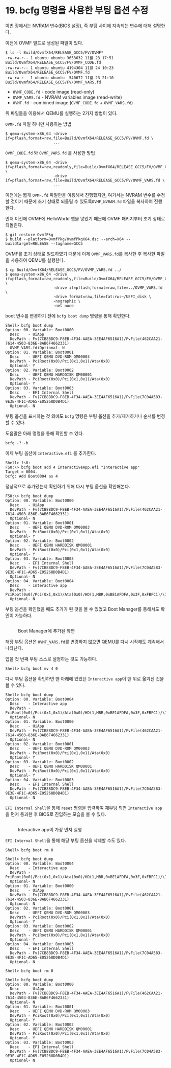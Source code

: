 # 19. bcfg 명령을 사용한 부팅 옵션 수정

이번 장에서는 NVRAM 변수(BIOS 설정), 즉 부팅 사이에 지속되는 변수에 대해 설명한다.

이전에 OVMF 빌드로 생성된 파일이 있다.

```
$ ls -l Build/OvmfX64/RELEASE_GCC5/FV/OVMF*
-rw-rw-r-- 1 ubuntu ubuntu 3653632 11월 23 17:51 Build/OvmfX64/RELEASE_GCC5/FV/OVMF_CODE.fd
-rw-rw-r-- 1 ubuntu ubuntu 4194304 11월 24 10:23 Build/OvmfX64/RELEASE_GCC5/FV/OVMF.fd
-rw-rw-r-- 1 ubuntu ubuntu  540672 11월 23 21:10 Build/OvmfX64/RELEASE_GCC5/FV/OVMF_VARS.fd
```

* `OVMF_CODE.fd` - code image (read-only)
* `OVMF_VARS.fd` - NVRAM variables image (read-write)
* `OVMF.fd` - combined image (`OVMF_CODE.fd` + `OVMF_VARS.fd`)

위 파일들을 이용해서 QEMU를 실행하는 2가지 방법이 있다.

`OVMF.fd` 파일 하나만 사용하는 방법

```
$ qemu-system-x86_64 -drive if=pflash,format=raw,file=Build/OvmfX64/RELEASE_GCC5/FV/OVMF.fd \
                     ...
```

`OVMF_CODE.fd` 와 `OVMF_VARS.fd` 를 사용한 방법

```
$ qemu-system-x86_64 -drive if=pflash,format=raw,readonly,file=Build/OvmfX64/RELEASE_GCC5/FV/OVMF_CODE.fd \
                     -drive if=pflash,format=raw,file=Build/OvmfX64/RELEASE_GCC5/FV/OVMF_VARS.fd \
                     ...
```

이전에는 짧게 `OVMF.fd` 파일만을 이용해서 진행했지만, 여기서는 NVRAM 변수를 수정할 것이기 때문에 초기 상태로 되돌릴 수 있도록`OVMF_NVRAM.fd` 파일을 복사하여 진행한다.

먼저 이전에 OVMF에 HelloWorld 앱을 넣었기 때문에 OVMF 패키지부터 초기 상태로 되돌린다.

```
$ git restore OvmfPkg
$ build --platform=OvmfPkg/OvmfPkgX64.dsc --arch=X64 --buildtarget=RELEASE --tagname=GCC5
```

OVMF를 초기 상태로 빌드하였기 때문에 이제 `OVMF_VARS.fd`를 복사한 후 복사한 파일을 사용하여 QEMU를 실행한다.

```
$ cp Build/OvmfX64/RELEASE_GCC5/FV/OVMF_VARS.fd ../
$ qemu-system-x86_64 -drive if=pflash,format=raw,readonly,file=Build/OvmfX64/RELEASE_GCC5/FV/OVMF_CODE.fd \
                     -drive if=pflash,format=raw,file=../OVMF_VARS.fd \
                     -drive format=raw,file=fat:rw:~/UEFI_disk \
                     -nographic \
                     -net none
```

boot 변수를 변경하기 전에 `bcfg boot dump` 명령을 통해 확인한다.

```
Shell> bcfg boot dump
Option: 00. Variable: Boot0000
  Desc    - UiApp
  DevPath - Fv(7CB8BDC9-F8EB-4F34-AAEA-3EE4AF6516A1)/FvFile(462CAA21-7614-4503-836E-8AB6F4662331)
  OVMF_VARS.fdiOptional- N
Option: 01. Variable: Boot0001
  Desc    - UEFI QEMU DVD-ROM QM00003
  DevPath - PciRoot(0x0)/Pci(0x1,0x1)/Ata(0x0)
  Optional- Y
Option: 02. Variable: Boot0002
  Desc    - UEFI QEMU HARDDISK QM00001
  DevPath - PciRoot(0x0)/Pci(0x1,0x1)/Ata(0x0)
  Optional- Y
Option: 03. Variable: Boot0003
  Desc    - EFI Internal Shell
  DevPath - Fv(7CB8BDC9-F8EB-4F34-AAEA-3EE4AF6516A1)/FvFile(7C04A583-9E3E-4F1C-AD65-E05268D0B4D1)
  Optional- N
```

부팅 옵션을 표시하는 것 외에도 `bcfg` 명령은 부팅 옵션을 추가/제거하거나 순서를 변경할 수 있다.

도움말은 아래 명령을 통해 확인할 수 있다.

```
bcfg -? -b
```

이제 부팅 옵션에 `Interactive.efi` 를 추가한다.

```
Shell> fs0:
FS0:\> bcfg boot add 4 InteractiveApp.efi "Interactive app"
Target = 0004.
bcfg: Add Boot0004 as 4
```

정상적으로 추가됐는지 확인하기 위해 다시 부팅 옵션을 확인해본다.

```
FS0:\> bcfg boot dump
Option: 00. Variable: Boot0000
  Desc    - UiApp
  DevPath - Fv(7CB8BDC9-F8EB-4F34-AAEA-3EE4AF6516A1)/FvFile(462CAA21-7614-4503-836E-8AB6F4662331)
  Optional- N
Option: 01. Variable: Boot0001
  Desc    - UEFI QEMU DVD-ROM QM00003
  DevPath - PciRoot(0x0)/Pci(0x1,0x1)/Ata(0x0)
  Optional- Y
Option: 02. Variable: Boot0002
  Desc    - UEFI QEMU HARDDISK QM00001
  DevPath - PciRoot(0x0)/Pci(0x1,0x1)/Ata(0x0)
  Optional- Y
Option: 03. Variable: Boot0003
  Desc    - EFI Internal Shell
  DevPath - Fv(7CB8BDC9-F8EB-4F34-AAEA-3EE4AF6516A1)/FvFile(7C04A583-9E3E-4F1C-AD65-E05268D0B4D1)
  Optional- N
Option: 04. Variable: Boot0004
  Desc    - Interactive app
  DevPath - PciRoot(0x0)/Pci(0x1,0x1)/Ata(0x0)/HD(1,MBR,0xBE1AFDFA,0x3F,0xFBFC1)/\InteractiveApp.efi
  Optional- N
```

부팅 옵션을 확인했을 때도 추가가 된 것을 볼 수 있었고 Boot Manager를 통해서도 확인이 가능하다.

<figure><img src="../../.gitbook/assets/image (1) (2) (1).png" alt=""><figcaption><p>Boot Manager에 추가된 화면</p></figcaption></figure>

해당 부팅 옵션은 `OVMF_VARS.fd`를 변경하지 않으면 QEMU를 다시 시작해도 계속해서 나타난다.

앱을 첫 번째 부팅 소스로 설정하는 것도 가능하다.

```
Shell> bcfg boot mv 4 0
```

다시 부팅 옵션을 확인하면 맨 아래에 있었던 `Interactive app`이 맨 위로 옮겨진 것을 볼 수 있다.

```
Shell> bcfg boot dump
Option: 00. Variable: Boot0004
  Desc    - Interactive app
  DevPath - PciRoot(0x0)/Pci(0x1,0x1)/Ata(0x0)/HD(1,MBR,0xBE1AFDFA,0x3F,0xFBFC1)/\InteractiveApp.efi
  Optional- N
Option: 01. Variable: Boot0000
  Desc    - UiApp
  DevPath - Fv(7CB8BDC9-F8EB-4F34-AAEA-3EE4AF6516A1)/FvFile(462CAA21-7614-4503-836E-8AB6F4662331)
  Optional- N
Option: 02. Variable: Boot0001
  Desc    - UEFI QEMU DVD-ROM QM00003
  DevPath - PciRoot(0x0)/Pci(0x1,0x1)/Ata(0x0)
  Optional- Y
Option: 03. Variable: Boot0002
  Desc    - UEFI QEMU HARDDISK QM00001
  DevPath - PciRoot(0x0)/Pci(0x1,0x1)/Ata(0x0)
  Optional- Y
Option: 04. Variable: Boot0003
  Desc    - EFI Internal Shell
  DevPath - Fv(7CB8BDC9-F8EB-4F34-AAEA-3EE4AF6516A1)/FvFile(7C04A583-9E3E-4F1C-AD65-E05268D0B4D1)
  Optional- N
```

`EFI Internal Shell`을 통해 `reset` 명령을 입력하여 재부팅 되면 `Interactive app`을 먼저 통과한 후 BIOS로 진입하는 모습을 볼 수 있다.

<figure><img src="../../.gitbook/assets/image (12) (1).png" alt=""><figcaption><p>Interactive app이 가장 먼저 실행</p></figcaption></figure>

`EFI Internal Shell`을 통해 해당 부팅 옵션을 삭제할 수도 있다.

```
Shell> bcfg boot rm 0
```

```
Shell> bcfg boot dump
Option: 00. Variable: Boot0004
  Desc    - Interactive app
  DevPath - PciRoot(0x0)/Pci(0x1,0x1)/Ata(0x0)/HD(1,MBR,0xBE1AFDFA,0x3F,0xFBFC1)/\InteractiveApp.efi
  Optional- N
Option: 01. Variable: Boot0000
  Desc    - UiApp
  DevPath - Fv(7CB8BDC9-F8EB-4F34-AAEA-3EE4AF6516A1)/FvFile(462CAA21-7614-4503-836E-8AB6F4662331)
  Optional- N
Option: 02. Variable: Boot0001
  Desc    - UEFI QEMU DVD-ROM QM00003
  DevPath - PciRoot(0x0)/Pci(0x1,0x1)/Ata(0x0)
  Optional- Y
Option: 03. Variable: Boot0002
  Desc    - UEFI QEMU HARDDISK QM00001
  DevPath - PciRoot(0x0)/Pci(0x1,0x1)/Ata(0x0)
  Optional- Y
Option: 04. Variable: Boot0003
  Desc    - EFI Internal Shell
  DevPath - Fv(7CB8BDC9-F8EB-4F34-AAEA-3EE4AF6516A1)/FvFile(7C04A583-9E3E-4F1C-AD65-E05268D0B4D1)
  Optional- N

Shell> bcfg boot rm 0

Shell> bcfg boot dump
Option: 00. Variable: Boot0000
  Desc    - UiApp
  DevPath - Fv(7CB8BDC9-F8EB-4F34-AAEA-3EE4AF6516A1)/FvFile(462CAA21-7614-4503-836E-8AB6F4662331)
  Optional- N
Option: 01. Variable: Boot0001
  Desc    - UEFI QEMU DVD-ROM QM00003
  DevPath - PciRoot(0x0)/Pci(0x1,0x1)/Ata(0x0)
  Optional- Y
Option: 02. Variable: Boot0002
  Desc    - UEFI QEMU HARDDISK QM00001
  DevPath - PciRoot(0x0)/Pci(0x1,0x1)/Ata(0x0)
  Optional- Y
Option: 03. Variable: Boot0003
  Desc    - EFI Internal Shell
  DevPath - Fv(7CB8BDC9-F8EB-4F34-AAEA-3EE4AF6516A1)/FvFile(7C04A583-9E3E-4F1C-AD65-E05268D0B4D1)
  Optional- N
```
